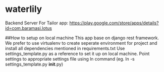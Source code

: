 # waterlily
Backend Server For Tailor app: https://play.google.com/store/apps/details?id=com.baramasi.lotus

##How to setup on local machine
This app base on django rest framework. We prefer to use virtualenv to create seperate environment for project and install all dependencies mentioned in requirements.txt
Use settings_template.py as a reference to set it up on local machine.
Point settings to appropriate settings file using ln command (eg. ln -s settings_template.py __init__.py)


